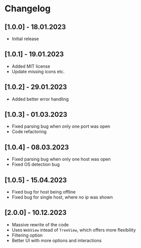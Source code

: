 # Changelog

## [1.0.0] - 18.01.2023

- Initial release

## [1.0.1] - 19.01.2023

- Added MIT license
- Update missing icons etc.

## [1.0.2] - 29.01.2023

- Added better error handling

## [1.0.3] - 01.03.2023

- Fixed parsing bug when only one port was open
- Code refactoring

## [1.0.4] - 08.03.2023

- Fixed parsing bug when only one host was open
- Fixed OS detection bug

## [1.0.5] - 15.04.2023

- Fixed bug for host being offline
- Fixed bug for single host, where no ip was shown

## [2.0.0] - 10.12.2023

- Massive rewrite of the code
- Uses `WebView` intead of `TreeView`, which offers more flexibility
- Filtering option
- Better UI with more options and interactions